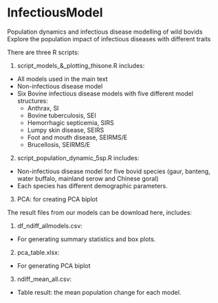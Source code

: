 # InfectiousModel
 Population dynamics and infectious disease modelling of wild bovids  \
 Explore the population impact of infectious diseases with different traits 

 There are three R scripts: 
 1) script_models_&_plotting_thisone.R includes:
 * All models used in the main text 
 * Non-infectious disease model
 * Six Bovine infectious disease models with five different model structures:
    + Anthrax, SI
    + Bovine tuberculosis, SEI
    + Hemorrhagic septicemia, SIRS
    + Lumpy skin disease, SEIRS
    + Foot and mouth disease, SEIRMS/E
    + Brucellosis, SEIRMS/E
2) script_population_dynamic_5sp.R includes:
* Non-infectious disease model for five bovid species (gaur, banteng, water buffalo, mainland serow and Chinese goral)
* Each species has different demographic parameters.
3) PCA: for creating PCA biplot
  
The result files from our models can be download here, includes: 
1) df_ndiff_allmodels.csv:
 + For generating summary statistics and box plots.
2) pca_table.xlsx:
 + For generating PCA biplot
3) ndiff_mean_all.csv:
 + Table result: the mean population change for each model.
